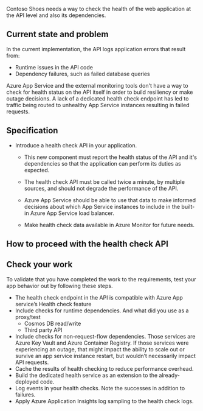Contoso Shoes needs a way to check the health of the web application at the API level and also its dependencies. 

## Current state and problem

In the current implementation, the API logs application errors that result from:

- Runtime issues in the API code
- Dependency failures, such as failed database queries

Azure App Service and the external monitoring tools don't have a way to check for health status on the API itself in order to build resiliency or make outage decisions. A lack of a dedicated health check endpoint has led to traffic being routed to unhealthy App Service instances resulting in failed requests.

## Specification

- Introduce a health check API in your application. 

    - This new component must report the health status of the API and it's dependencies so that the application can perform its duties as expected. 
    
    - The health check API must be called twice a minute, by multiple sources, and should not degrade the performance of the API.

    - Azure App Service should be able to use that data to make informed decisions about which App Service instances to include in the built-in Azure App Service load balancer. 

    - Make health check data available in Azure Monitor for future needs.

## How to proceed with the health check API


## Check your work

To validate that you have completed the work to the requirements, test your app behavior out by following these steps.
- The health check endpoint in the API is compatible with Azure App service’s Health check feature
- Include checks for runtime dependencies. And what did you use as a proxy/test 
    - Cosmos DB read/write
    - Third party API  
- Include checks for non-request-flow dependencies. Those services are Azure Key Vault and Azure Container Registry. If those services were experiencing an outage, that might impact the ability to scale out or survive an app service instance restart, but wouldn’t necessarily impact API requests.
- Cache the results of health checking to reduce performance overhead. 
- Build the dedicated health service as an extension to the already-deployed code.
- Log events in your health checks. Note the successes in addition to failures.
- Apply Azure Application Insights log sampling to the health check logs.

